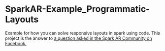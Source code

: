 # SparkAR-Example_Programmatic-Layouts

Example for how you can solve responsive layouts in spark using code. This project is the answer to [a question asked in the Spark AR Community on Facebook.](https://www.facebook.com/groups/SparkARcommunity/permalink/715517482193630/)
